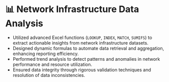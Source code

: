 # 📊 Network Infrastructure Data Analysis

* Utilized advanced Excel functions (`LOOKUP`, `INDEX`, `MATCH`, `SUMIFS`) to extract actionable insights from network infrastructure datasets.
* Designed dynamic formulas to automate data retrieval and aggregation, enhancing reporting efficiency.
* Performed trend analysis to detect patterns and anomalies in network performance and resource utilization.
* Ensured data integrity through rigorous validation techniques and resolution of data inconsistencies.
